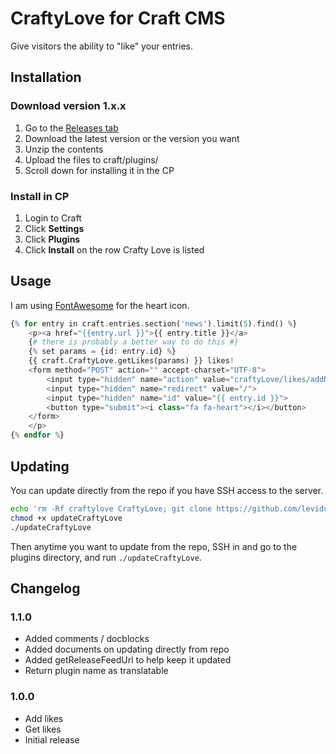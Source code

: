 # CraftyLove for Craft CMS

Give visitors the ability to "like" your entries.

## Installation

### Download version 1.x.x

1. Go to the [Releases tab](https://github.com/levidurfee/craftylove/releases)
2. Download the latest version or the version you want
3. Unzip the contents
4. Upload the files to craft/plugins/
5. Scroll down for installing it in the CP

### Install in CP

1. Login to Craft
2. Click **Settings**
3. Click **Plugins**
4. Click **Install** on the row Crafty Love is listed

## Usage

I am using [FontAwesome](https://fortawesome.github.io/Font-Awesome/) for the heart icon.

```php
{% for entry in craft.entries.section('news').limit(5).find() %}
    <p><a href="{{entry.url }}">{{ entry.title }}</a>
    {# there is probably a better way to do this #}
    {% set params = {id: entry.id} %}
    {{ craft.CraftyLove.getLikes(params) }} likes!
    <form method="POST" action="" accept-charset="UTF-8">
        <input type="hidden" name="action" value="craftyLove/likes/addNewLike">
        <input type="hidden" name="redirect" value="/">
        <input type="hidden" name="id" value="{{ entry.id }}">
        <button type="submit"><i class="fa fa-heart"></i></button>
    </form>
    </p>
{% endfor %}
```

## Updating

You can update directly from the repo if you have SSH access to the server.

```bash
echo 'rm -Rf craftylove CraftyLove; git clone https://github.com/levidurfee/CraftyLove.git; cd CraftyLove; mv craftylove ../;cd ..' > updateCraftyLove
chmod +x updateCraftyLove
./updateCraftyLove
```

Then anytime you want to update from the repo, SSH in and go to the plugins directory, and run `./updateCraftyLove`.

## Changelog

### 1.1.0

* Added comments / docblocks
* Added documents on updating directly from repo
* Added getReleaseFeedUrl to help keep it updated
* Return plugin name as translatable

### 1.0.0

* Add likes
* Get likes
* Initial release

